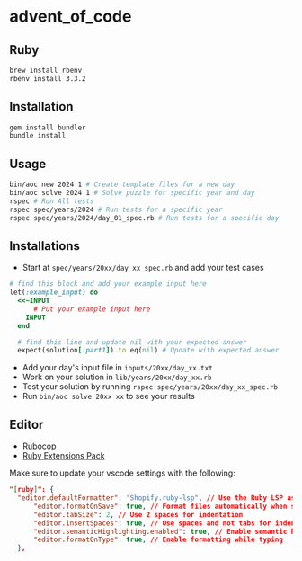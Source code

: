 # advent_of_code

## Ruby

```sh
brew install rbenv
rbenv install 3.3.2
```

## Installation

```sh
gem install bundler
bundle install
```

## Usage

```sh
bin/aoc new 2024 1 # Create template files for a new day
bin/aoc solve 2024 1 # Solve puzzle for specific year and day
rspec # Run All tests
rspec spec/years/2024 # Run tests for a specific year
rspec spec/years/2024/day_01_spec.rb # Run tests for a specific day
```

## Installations

- Start at `spec/years/20xx/day_xx_spec.rb` and add your test cases

```ruby
# find this block and add your example input here
let(:example_input) do
  <<~INPUT
      # Put your example input here
    INPUT
  end

  # find this line and update nil with your expected answer
  expect(solution[:part1]).to eq(nil) # Update with expected answer
```
- Add your day's input file in `inputs/20xx/day_xx.txt`
- Work on your solution in `lib/years/20xx/day_xx.rb`
- Test your solution by running `rspec spec/years/20xx/day_xx_spec.rb`
- Run `bin/aoc solve 20xx xx` to see your results

## Editor

- [Rubocop](https://github.com/rubocop/rubocop)
- [Ruby Extensions Pack](https://marketplace.visualstudio.com/items?itemName=Shopify.ruby-extensions-pack)

Make sure to update your vscode settings with the following:

```json
"[ruby]": {
  "editor.defaultFormatter": "Shopify.ruby-lsp", // Use the Ruby LSP as the default formatter
      "editor.formatOnSave": true, // Format files automatically when saving
      "editor.tabSize": 2, // Use 2 spaces for indentation
      "editor.insertSpaces": true, // Use spaces and not tabs for indentation
      "editor.semanticHighlighting.enabled": true, // Enable semantic highlighting
      "editor.formatOnType": true, // Enable formatting while typing
  },
```

